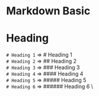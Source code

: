 # Markdown Basic

# Heading

`# Heading 1` => # Heading 1 \
`# Heading 2` => ## Heading 2 \
`# Heading 3` => ### Heading 3 \
`# Heading 4` => #### Heading 4 \
`# Heading 5` => ##### Heading 5 \
`# Heading 6` => ###### Heading 6 \